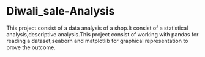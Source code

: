 # Diwali_sale-Analysis
This project consist of a data analysis of a shop.It consist of a statistical analysis,descriptive analysis.This project consist of working with pandas for reading a dataset,seaborn and matplotlib for graphical representation to prove the outcome.
